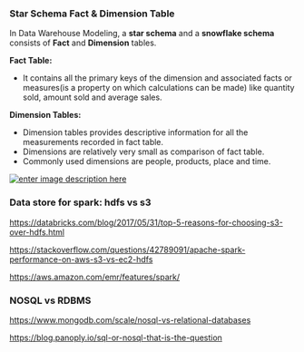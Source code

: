 ### Star Schema Fact & Dimension Table
In Data Warehouse Modeling, a **star schema** and a **snowflake schema** consists of **Fact** and **Dimension** tables.

**Fact Table:**

- It contains all the primary keys of the dimension and associated facts or measures(is a property on which calculations can be made) like quantity sold, amount sold and average sales.

**Dimension Tables:**

- Dimension tables provides descriptive information for all the measurements recorded in fact table.
- Dimensions are relatively very small as comparison of fact table.
- Commonly used dimensions are people, products, place and time.

[![enter image description here](https://i.stack.imgur.com/aB9k9.jpg)](https://i.stack.imgur.com/aB9k9.jpg)

### Data store for spark: hdfs vs s3

https://databricks.com/blog/2017/05/31/top-5-reasons-for-choosing-s3-over-hdfs.html

https://stackoverflow.com/questions/42789091/apache-spark-performance-on-aws-s3-vs-ec2-hdfs

https://aws.amazon.com/emr/features/spark/

### NOSQL vs RDBMS

https://www.mongodb.com/scale/nosql-vs-relational-databases

https://blog.panoply.io/sql-or-nosql-that-is-the-question